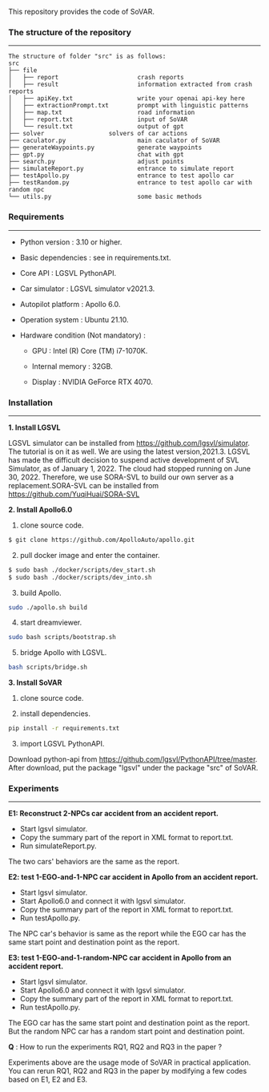This repository provides the code of SoVAR.



### The structure of the repository

---

```
The structure of folder "src" is as follows:
src
├── file
│   ├── report                      crash reports                  
│   ├── result                      information extracted from crash reports   
│   ├── apiKey.txt                  write your openai api-key here          
│   ├── extractionPrompt.txt        prompt with linguistic patterns            
│   ├── map.txt                     road information  
│   ├── report.txt                  input of SoVAR  
│   └── result.txt                  output of gpt        
├── solver		            solvers of car actions               
├── caculator.py                    main caculator of SoVAR  
├── generateWaypoints.py            generate waypoints          
├── gpt.py                          chat with gpt
├── search.py                       adjust points       
├── simulateReport.py               entrance to simulate report                 
├── testApollo.py                   entrance to test apollo car     
├── testRandom.py                   entrance to test apollo car with random npc
└── utils.py                        some basic methods     
```





### Requirements

---

* Python version : 3.10 or higher.

* Basic dependencies : see in requirements.txt.

* Core API  : LGSVL PythonAPI.

* Car simulator : LGSVL simulator v2021.3.

* Autopilot platform : Apollo 6.0.

* Operation system : Ubuntu 21.10.

* Hardware condition (Not mandatory) : 

  * GPU : Intel (R) Core (TM) i7-1070K.

  * Internal memory : 32GB.
  * Display : NVIDIA GeForce RTX 4070.





### Installation

---

**1. Install LGSVL**

LGSVL simulator can be installed from https://github.com/lgsvl/simulator. The tutorial is on it as well. We are using the latest version,2021.3. LGSVL has made the difficult decision to suspend active development of SVL Simulator, as of January 1, 2022. The cloud had stopped running on June 30, 2022. Therefore, we use SORA-SVL to build our own server as a replacement.SORA-SVL can be installed from https://github.com/YuqiHuai/SORA-SVL


**2. Install Apollo6.0**

1) clone source code.

```bash
$ git clone https://github.com/ApolloAuto/apollo.git
```

2) pull docker image and enter the container.

```bash
$ sudo bash ./docker/scripts/dev_start.sh
$ sudo bash ./docker/scripts/dev_into.sh
```



3) build Apollo.

```bash
sudo ./apollo.sh build
```



4) start dreamviewer.

```bash
sudo bash scripts/bootstrap.sh
```



5) bridge Apollo with LGSVL.

```bash
bash scripts/bridge.sh
```



**3. Install SoVAR**

1) clone source code.


2) install dependencies.

```bash
pip install -r requirements.txt
```



3) import LGSVL PythonAPI.

Download python-api from https://github.com/lgsvl/PythonAPI/tree/master. After download, put the package "lgsvl" under the package "src" of SoVAR.





### Experiments

---

**E1: Reconstruct 2-NPCs car accident  from an accident report.**

* Start lgsvl simulator.
* Copy the summary part of the report in XML format to report.txt.
* Run simulateReport.py.

The two cars' behaviors are the same as the report.



**E2: test 1-EGO-and-1-NPC car accident in Apollo from an accident report.**

* Start lgsvl simulator.
* Start Apollo6.0 and connect it with lgsvl simulator.
* Copy the summary part of the report in XML format to report.txt.
* Run testApollo.py.

The NPC car's behavior is same as the report while the EGO car has the same start point and destination point as the report.



**E3: test 1-EGO-and-1-random-NPC car accident in Apollo from an accident report.**

* Start lgsvl simulator.
* Start Apollo6.0 and connect it with lgsvl simulator.
* Copy the summary part of the report in XML format to report.txt.
* Run testApollo.py.

The EGO car has the same start point and destination point as the report. But the random NPC car has a random start point and destination point.



**Q** : How to run the experiments RQ1, RQ2 and RQ3 in the paper ?

Experiments above are the usage mode of SoVAR in practical application. You can rerun RQ1, RQ2 and RQ3 in the paper by modifying a few codes based on E1, E2 and E3.

